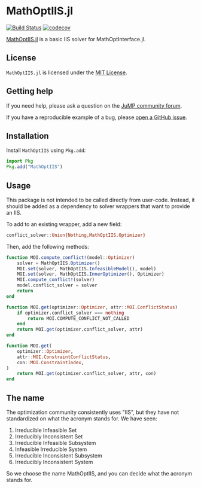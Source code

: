 # MathOptIIS.jl

[![Build Status](https://github.com/jump-dev/MathOptIIS.jl/actions/workflows/ci.yml/badge.svg?branch=main)](https://github.com/jump-dev/MathOptIIS.jl/actions?query=workflow%3ACI)
[![codecov](https://codecov.io/gh/jump-dev/MathOptIIS.jl/branch/main/graph/badge.svg)](https://codecov.io/gh/jump-dev/MathOptIIS.jl)

[MathOptIIS.jl](https://github.com/jump-dev/MathOptIIS.jl) is a basic IIS solver
for MathOptInterface.jl.

## License

`MathOptIIS.jl` is licensed under the [MIT License](https://github.com/jump-dev/MultiObjectiveAlgorithms.jl/blob/main/LICENSE.md).

## Getting help

If you need help, please ask a question on the [JuMP community forum](https://jump.dev/forum).

If you have a reproducible example of a bug, please [open a GitHub issue](https://github.com/jump-dev/MathOptIIS.jl/issues/new).

## Installation

Install `MathOptIIS` using `Pkg.add`:

```julia
import Pkg
Pkg.add("MathOptIIS")
```

## Usage

This package is not intended to be called directly from user-code. Instead, it
should be added as a dependency to solver wrappers that want to provide an IIS.

To add to an existing wrapper, add a new field:
```julia
conflict_solver::Union{Nothing,MathOptIIS.Optimizer}
```

Then, add the following methods:
```julia
function MOI.compute_conflict!(model::Optimizer)
    solver = MathOptIIS.Optimizer()
    MOI.set(solver, MathOptIIS.InfeasibleModel(), model)
    MOI.set(solver, MathOptIIS.InnerOptimizer(), Optimizer)
    MOI.compute_conflict!(solver)
    model.conflict_solver = solver
    return
end

function MOI.get(optimizer::Optimizer, attr::MOI.ConflictStatus)
    if optimizer.conflict_solver === nothing
        return MOI.COMPUTE_CONFLICT_NOT_CALLED
    end
    return MOI.get(optimizer.conflict_solver, attr)
end

function MOI.get(
    optimizer::Optimizer,
    attr::MOI.ConstraintConflictStatus,
    con::MOI.ConstraintIndex,
)
    return MOI.get(optimizer.conflict_solver, attr, con)
end
```

## The name

The optimization community consistently uses "IIS", but they have not
standardized on what the acronym stands for. We have seen:

1. Irreducible Infeasible Set
2. Irreducibly Inconsistent Set
3. Irreducible Infeasible Subsystem
4. Infeasible Irreducible System
5. Irreducible Inconsistent Subsystem
6. Irreducibly Inconsistent System

So we choose the name MathOptIIS, and you can decide what the acronym stands for.
